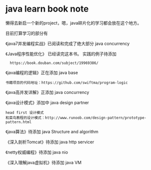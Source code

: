 # java learn book  note

懒得去新启一个新的project，嗯，java碎片化的学习都会放在这个地方。

目前打算学习的部分有

《java7并发编程实战》已阅读和完成了绝大部分   java concurrency

《Java程序性能优化》 已经读完这本书。 实践的例子待添加
      
      https://book.douban.com/subject/19969386/
      

《java编程的逻辑》正在添加  java base
    
    书籍项目的代码地址：https://github.com/swiftma/program-logic
       
      

《java高并发详解》正添加  java concurrency

《java设计模式》添加中  java design partner

    head first 设计模式
    和菜鸟教程的设计模式：http://www.runoob.com/design-pattern/prototype-pattern.html

《java算法》待添加  java Structure and algorithm

《深入剖析Tomcat》待添加   java http servicer

《netty权威编程》待添加  java nio

《深入理解java虚拟机》待添加  java VM

